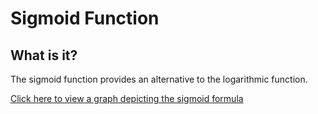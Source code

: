 # Sigmoid Function
## What is it?
The sigmoid function provides an alternative to the logarithmic function.

[Click here to view a graph depicting the sigmoid formula](https://www.desmos.com/calculator/xxyc8voygs)
